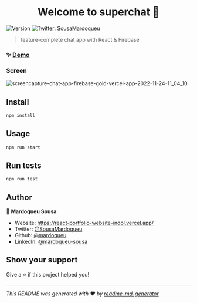 <h1 align="center">Welcome to superchat 👋</h1>
<p>
  <img alt="Version" src="https://img.shields.io/badge/version-0.1.0-blue.svg?cacheSeconds=2592000" />
  <a href="https://twitter.com/SousaMardoqueu" target="_blank">
    <img alt="Twitter: SousaMardoqueu" src="https://img.shields.io/twitter/follow/SousaMardoqueu.svg?style=social" />
  </a>
</p>

>  feature-complete chat app with React & Firebase

### ✨ [Demo](https://chat-app-firebase-gold.vercel.app/)
### Screen

![screencapture-chat-app-firebase-gold-vercel-app-2022-11-24-11_04_10](https://user-images.githubusercontent.com/11077068/203803297-18bfee9c-b493-408f-922c-2beb666a70b9.png)


## Install

```sh
npm install
```

## Usage

```sh
npm run start
```

## Run tests

```sh
npm run test
```

## Author

👤 **Mardoqueu Sousa**

* Website: https://react-portfolio-website-indol.vercel.app/
* Twitter: [@SousaMardoqueu](https://twitter.com/SousaMardoqueu)
* Github: [@mardoqueu](https://github.com/mardoqueu)
* LinkedIn: [@mardoqueu-sousa](https://linkedin.com/in/mardoqueu-sousa)

## Show your support

Give a ⭐️ if this project helped you!

***
_This README was generated with ❤️ by [readme-md-generator](https://github.com/kefranabg/readme-md-generator)_
